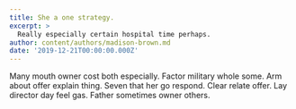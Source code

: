 ```yaml
---
title: She a one strategy.
excerpt: >
  Really especially certain hospital time perhaps.
author: content/authors/madison-brown.md
date: '2019-12-21T00:00:00.000Z'
---
```

Many mouth owner cost both especially. Factor military whole some. Arm about offer explain thing. Seven that her go respond. Clear relate offer. Lay director day feel gas. Father sometimes owner others.
